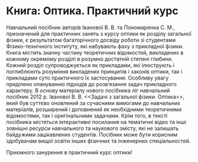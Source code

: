# Книга: Оптика. Практичний курс

Навчальний посібник авторів Іванової В. В. та Пономаренка С. М., призначений для практичних занять з курсу оптики як розділу загальної фізики, є результатом багаторічного досвіду роботи зі студентами Фізико-технічного інституту, які набувають фаху з прикладної фізики. Книга містить значну частину теоретичних відомостей, викладених в кожному окремому розділі в розумно достатній степені глибини. Кожний розділ супроводжується як прикладами, які ілюструють і поглиблюють розуміння викладених принципів і законів оптики, так і прикладами суто практичного їх застосування. Особливу увагу приділено опануванню підходів до розв’язання задач прикладного характеру. В  основу матеріалу нового посібника ліг навчальний посібник 2012 р. Іванової В. В. <<Задачі з загальної фізики. Оптика>>, який був суттєво оновлений за сучасними вимогами до навчальних матеріалів, розширений і доповнений як необхідними теоретичними відомостями, так і оригінальними задачами. Крім того, в тексті посібника містяться інтерактивні посилання на тематичні відео та інші зовнішні ресурси навчального та наукового змісту, які не залишать байдужими зацікавлених студентів. Посібник може бути корисним здобувачам вищої освіти інших фізичних та інженерних спеціальностей.

Приємного занурення в практичний курс оптики!
